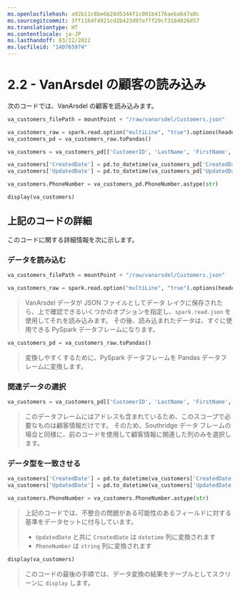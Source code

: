 ```yaml
---
ms.openlocfilehash: a92b11c8be6b20d5344f1c001b4176aeba647a0c
ms.sourcegitcommit: 3ff1164f4921cd2b423d97e7ff29cf3184026d57
ms.translationtype: HT
ms.contentlocale: ja-JP
ms.lasthandoff: 03/22/2022
ms.locfileid: "140765974"
---
```

# <a name="22---loading-vanarsdel-customers"></a>2.2 - VanArsdel の顧客の読み込み

次のコードでは、VanArsdel の顧客を読み込みます。

```python
va_customers_filePath = mountPoint + "/raw/vanarsdel/Customers.json"

va_customers_raw = spark.read.option("multiLine", "true").options(header='true', inferschema='true').json(va_customers_filePath)
va_customers_pd = va_customers_raw.toPandas()

va_customers = va_customers_pd[['CustomerID', 'LastName', 'FirstName', 'PhoneNumber', 'CreatedDate', 'UpdatedDate']]

va_customers['CreatedDate'] = pd.to_datetime(va_customers_pd['CreatedDate'], errors='coerce')
va_customers['UpdatedDate'] = pd.to_datetime(va_customers_pd['UpdatedDate'], errors='coerce')

va_customers.PhoneNumber = va_customers_pd.PhoneNumber.astype(str)

display(va_customers)
```

## <a name="detailing-the-code-above"></a>上記のコードの詳細

このコードに関する詳細情報を次に示します。

### <a name="loading-the-data"></a>データを読み込む

```python
va_customers_filePath = mountPoint + "/raw/vanarsdel/Customers.json"

va_customers_raw = spark.read.option("multiLine", "true").options(header='true', inferschema='true').json(va_customers_filePath)
```

> VanArsdel データが JSON ファイルとしてデータ レイクに保存されたら、上で確認できるいくつかのオプションを指定し、`spark.read.json` を使用してそれを読み込みます。 その後、読み込まれたデータは、すぐに使用できる PySpark データフレームになります。

```python
va_customers_pd = va_customers_raw.toPandas()
```

> 変換しやすくするために、PySpark データフレームを Pandas データフレームに変換します。

### <a name="selecting-the-relevant-data"></a>関連データの選択

```python
va_customers = va_customers_pd[['CustomerID', 'LastName', 'FirstName', 'PhoneNumber', 'CreatedDate', 'UpdatedDate']]
```

> このデータフレームにはアドレスも含まれているため、このスコープで必要なものは顧客情報だけです。 そのため、Southridge データ フレームの場合と同様に、前のコードを使用して顧客情報に関連した列のみを選択します。

### <a name="conforming-the-data-types"></a>データ型を一致させる

```python
va_customers['CreatedDate'] = pd.to_datetime(va_customers['CreatedDate'], errors='coerce')
va_customers['UpdatedDate'] = pd.to_datetime(va_customers['UpdatedDate'], errors='coerce')

va_customers.PhoneNumber = va_customers.PhoneNumber.astype(str)
```

> 上記のコードでは、不整合の問題がある可能性のあるフィールドに対する基準をデータセットに付与しています。
>
> - `UpdatedDate` と共に `CreatedDate` は `datetime` 列に変換されます
> - `PhoneNumber` は `string` 列に変換されます

```python
display(va_customers)
```

> このコードの最後の手順では、データ変換の結果をテーブルとしてスクリーンに `display` します。